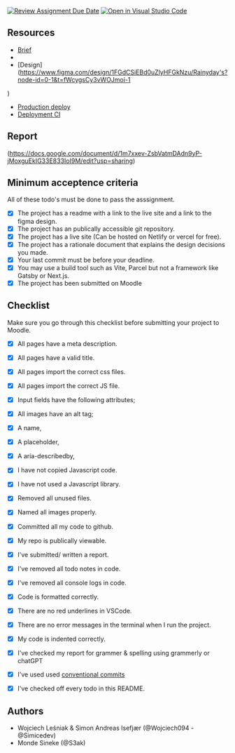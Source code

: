 [![Review Assignment Due Date](https://classroom.github.com/assets/deadline-readme-button-22041afd0340ce965d47ae6ef1cefeee28c7c493a6346c4f15d667ab976d596c.svg)](https://classroom.github.com/a/e-_62uB-)
[![Open in Visual Studio Code](https://classroom.github.com/assets/open-in-vscode-2e0aaae1b6195c2367325f4f02e2d04e9abb55f0b24a779b69b11b9e10269abc.svg)](https://classroom.github.com/online_ide?assignment_repo_id=16577500&assignment_repo_type=AssignmentRepo)


## Resources

<!-- You must replace these links -->

- [Brief](https://noroff.sharepoint.com/:b:/s/FED1OSL24/EXvJ9TMGmU9Fsok1mQq1H08BKzQaheKEX5-p2e9czBsIdQ?e=TDbpCH)
- 
- [Design](https://www.figma.com/design/1FGdCSiEBd0uZlyHFGkNzu/Rainyday's?node-id=0-1&t=fWcygsCy3vWOJmoi-1

)
- [Production deploy](https://wojandsim.netlify.app/
)
- [Deployment CI](_LINK_TO_NETLIFY_VERCEL_DASHBOARD_)



## Report
(https://docs.google.com/document/d/1m7xxev-ZsbVatmDAdn9yP-jMoxguEkIG33E833IoI9M/edit?usp=sharing)


## Minimum acceptence criteria

All of these todo's must be done to pass the asssignment.

- [x] The project has a readme with a link to the live site and a link to the figma design.
- [x] The project has an publically accessible git repository.
- [x] The project has a live site (Can be hosted on Netlify or vercel for free).
- [x] The project has a rationale document that explains the design decisions you made.
- [x] Your last commit must be before your deadline.
- [x] You may use a build tool such as Vite, Parcel but not a framework like Gatsby or Next.js.
- [x] The project has been submitted on Moodle

## Checklist

Make sure you go through this checklist before submitting your project to Moodle.

- [x] All pages have a meta description.
- [x] All pages have a valid title.
- [x] All pages import the correct css files.
- [x] All pages import the correct JS file.
- [x] Input fields have the following attributes;
- [x] All images have an alt tag;
- [x] A name,
- [x] A placeholder,
- [x] A aria-describedby,
- [x] I have not copied Javascript code.
- [x] I have not used a Javascript library.
- [x] Removed all unused files.
- [x] Named all images properly.
- [x] Committed all my code to github.
- [x] My repo is publically viewable.
- [x] I've submitted/ written a report.
- [x] I've removed all todo notes in code.
- [x] I've removed all console logs in code.
- [x] Code is formatted correctly.
- [x] There are no red underlines in VSCode.
- [x] There are no error messages in the terminal when I run the project.
- [x] My code is indented correctly.
- [x] I've checked my report for grammer & spelling using grammerly or chatGPT
- [x] I've used used [conventional commits](https://www.conventionalcommits.org/en/v1.0.0/)
- [x] I've checked off every todo in this README.




## Authors

- Wojciech Leśniak & Simon Andreas Isefjær (@Wojciech094 - @Simicedev)
- Monde Sineke (@S3ak)
